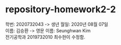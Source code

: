 # repository-homework2-2
학번: 2020732043  -> 생년 월일: 2020년 08월 07일  
이름: 김승환 -> 영문 이름: Seunghwan Kim  
전기공학과 2019732010 최수헌이 수정함.
